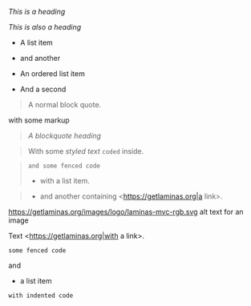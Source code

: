 *This is a heading*

*This is also a heading*

* A list item

* and another

* An ordered list item

* And a second

> A normal block quote.

with some markup

> *A blockquote heading*

> With some *styled* _text_ `coded` inside.

> ```
> and some fenced code
> ```
> 
> * with a list item.

> * and another containing <https://getlaminas.org|a link>.

https://getlaminas.org/images/logo/laminas-mvc-rgb.svg alt text for an image

Text <https://getlaminas.org|with a link>.

```
some fenced code
```

and

* a list item

```
with indented code
```

